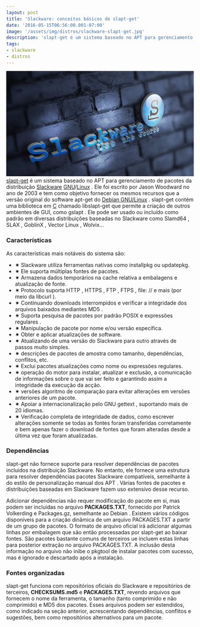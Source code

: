 ```yaml
---
layout: post
title: 'Slackware: conceitos básicos de slapt-get'
date: '2016-05-15T06:56:00.001-07:00'
image: '/assets/img/distros/slackware-slapt-get.jpg'
description: 'slapt-get é um sistema baseado no APT para gerenciamento de pacotes da distribuição Slackware'
tags:
- slackware
- distros
---
```

![Blog Linux](/assets/img/distros/slackware-slapt-get.jpg "Blog Linux")
[slapt-get](http://software.jaos.org/) é um sistema baseado no APT para gerenciamento de pacotes da distribuição [Slackware](http://www.slackware.com/) [GNU](http://www.terminalroot.com.br/tags#gnu)/[Linux](http://www.terminalroot.com.br/tags#linux) . Ele foi escrito por Jason Woodward no ano de 2003 e tem como objetivo fornecer os mesmos recursos que a versão original do software apt-get do [Debian GNU/Linux](http://www.terminalroot.com.br/tags#debian) .
slapt-get contém uma biblioteca em [C](http://www.terminalroot.com.br/tags#linguagem-c) chamado libslapt-get que permite a criação de outros ambientes de GUI, como gslapt .
Ele pode ser usado ou incluído como padrão em diversas distribuições baseadas no Slackware como Slamd64 , SLAX , GoblinX , Vector Linux , Wolvix...

### Características

As características mais notáveis ​​do sistema são:
 - ✷ Slackware utiliza ferramentas nativas como installpkg ou updatepkg.
 - ✷ Ele suporta múltiplas fontes de pacotes.
 - ✷ Armazena dados temporários na cache relativa a embalagens e atualização de fonte.
 - ✷ Protocolo suporta HTTP , HTTPS , FTP , FTPS , file: // e mais (por meio da libcurl ).
 - ✷ Continuando downloads interrompidos e verificar a integridade dos arquivos baixados mediantes MD5 .
 - ✷ Suporta pesquisa de pacotes por padrão POSIX e expressões regulares .
 - ✷ Manipulação de pacote por nome e/ou versão específica.
 - ✷ Obter e aplicar atualizações de software.
 - ✷ Atualizando de uma versão do Slackware para outro através de passos muito simples.
 - ✷ descrições de pacotes de amostra como tamanho, dependências, conflitos, etc.
 - ✷ Exclui pacotes atualizações como nome ou expressões regulares.
 - ✷ operação do motor para instalar, atualizar e exclusão, a comunicação de informações sobre o que vai ser feito e garantindo assim a integridade da execução da acção.
 - ✷ versões algoritmo de comparação para evitar alterações em versões anteriores de um pacote.
 - ✷ Apoiar a internacionalização pelo GNU gettext , suportando mais de 20 idiomas.
 - ✷ Verificação completa de integridade de dados, como escrever alterações somente se todas as fontes foram transferidas corretamente e bem apenas fazer o download de fontes que foram alteradas desde a última vez que foram atualizadas.
 
### Dependências

slapt-get não fornece suporte para resolver dependências de pacotes incluídos na distribuição Slackware. No entanto, ele fornece uma estrutura para resolver dependências pacotes Slackware compatíveis, semelhante à do estilo de personalização manual dos APT . Várias fontes de pacotes e distribuições baseadas em Slackware fazem uso extensivo desse recurso.

Adicionar dependências não requer modificação do pacote em si, mas podem ser incluídas no arquivo __PACKAGES.TXT__, fornecido por Patrick Volkerding e Packages.gz, semelhante ao Debian . Existem vários códigos disponíveis para a criação dinâmica de um arquivo PACKAGES.TXT a partir de um grupo de pacotes. O formato de arquivo oficial irá adicionar algumas linhas por embalagem que são então processadas por slapt-get ao baixar fontes. São pacotes bastante comuns de terceiros ue incluem estas linhas para posterior extração no arquivo PACKAGES.TXT. A inclusão desta informação no arquivo não inibe o pkgtool de instalar pacotes com sucesso, mas é ignorado e descartado após a instalação.

### Fontes organizadas

slapt-get funciona com repositórios oficiais do Slackware e repositórios de terceiros, __CHECKSUMS.md5__ e __PACKAGES.TXT__, revendo arquivos que fornecem o nome da ferramenta, o tamanho (tanto comprimido e não comprimido) e MD5 dos pacotes. Esses arquivos podem ser estendidos, como indicado na seção anterior, acrescentando dependências, conflitos e sugestões, bem como repositórios alternativos para um pacote. 

<script async src="https://pagead2.googlesyndication.com/pagead/js/adsbygoogle.js"></script>

<!-- Informat -->
<ins class="adsbygoogle"
 style="display:block"
 data-ad-client="ca-pub-2838251107855362"
 data-ad-slot="2327980059"
 data-ad-format="auto"
 data-full-width-responsive="true"></ins>

<script>
(adsbygoogle = window.adsbygoogle || []).push({});
</script>

